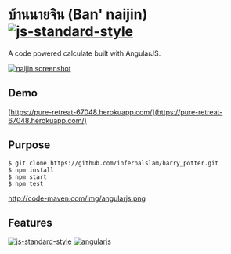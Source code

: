 บ้านนายจิน (Ban' naijin) [![js-standard-style](https://img.shields.io/badge/code%20style-standard-brightgreen.svg)](http://standardjs.com/)
======================

A code powered calculate built with AngularJS.

[![naijin screenshot](https://scontent.fbkk5-2.fna.fbcdn.net/hphotos-xal1/v/t1.0-0/s480x480/12523882_10206499474193273_4125151883913339053_n.jpg?oh=3682a2d5fb3ceab61a5aec429f045147&oe=5780B991)](https://scontent.fbkk5-2.fna.fbcdn.net/hphotos-xal1/v/t1.0-0/s480x480/12523882_10206499474193273_4125151883913339053_n.jpg?oh=3682a2d5fb3ceab61a5aec429f045147&oe=5780B991)

## Demo

[https://pure-retreat-67048.herokuapp.com/](https://pure-retreat-67048.herokuapp.com/)

## Purpose

```
$ git clone https://github.com/infernalslam/harry_potter.git
$ npm install
$ npm start
$ npm test
```
http://code-maven.com/img/angularjs.png
## Features
[![js-standard-style](https://cdn.rawgit.com/feross/standard/master/badge.svg)](https://github.com/feross/standard)
[![angularjs](http://code-maven.com/img/angularjs.png)](http://code-maven.com/img/angularjs.png)


